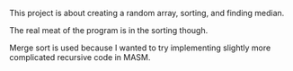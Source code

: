 This project is about creating a random array, sorting, and finding median.

The real meat of the program is in the sorting though.

Merge sort is used because I wanted to try implementing slightly more complicated recursive code in MASM.
